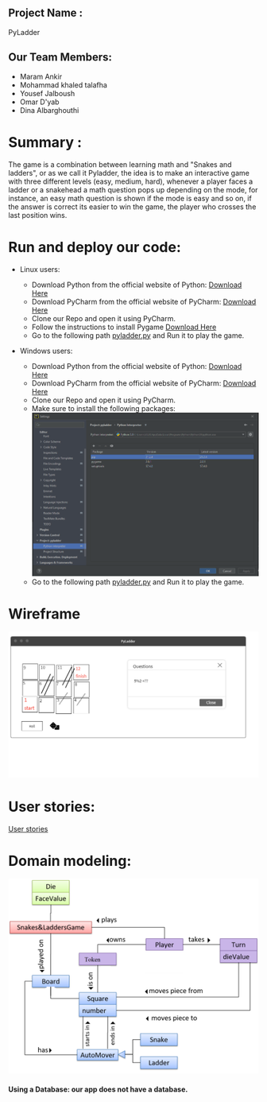 ## Project Name :
PyLadder

## Our Team Members:

- Maram Ankir
- Mohammad khaled talafha
- Yousef Jalboush
- Omar D'yab
- Dina Albarghouthi

# Summary :

The game is a combination between learning math and "Snakes and ladders", or as we call it Pyladder, the idea is to make an interactive game with three different levels (easy, medium, hard), whenever a player faces a ladder or a snakehead a math question pops up depending on the mode, for instance, an easy math question is shown if the mode is easy and so on, if the answer is correct its easier to win the game, the player who crosses the last position wins.  

# Run and deploy our code:

* Linux users:
    - Download Python from the official website of Python: [Download Here](https://www.python.org/downloads/)
    - Download PyCharm from the official website of PyCharm: [Download Here](https://www.jetbrains.com/pycharm/download/#section=linux)
    - Clone our Repo and open it using PyCharm.
    - Follow the instructions to install Pygame [Download Here](https://www.pygame.org/wiki/GettingStarted)
    - Go to the following path [pyladder.py](pyladder/pyladder/pyladder.py) and Run it to play the game.

* Windows users:
    - Download Python from the official website of Python: [Download Here](https://www.python.org/downloads/)‏
    - Download PyCharm from the official website of PyCharm: [Download Here](https://www.jetbrains.com/pycharm/download/#section=windows)
    - Clone our Repo and open it using PyCharm.
    - Make sure to install the following packages:
    ![PyCharm Packages](assets/PyCharm.PNG)
    - Go to the following path [pyladder.py](pyladder/pyladder/pyladder.py) and Run it to play the game.



# Wireframe
![wireframe](assets1/wf.png)

# User stories:
[User stories](https://github.com/orgs/pythoneer-team/projects/1)

# Domain modeling: 
![Domain modelling](assets1/diagram.png)



#### Using a Database: our app does not have a database. 


